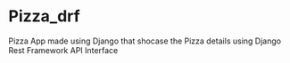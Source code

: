 # Pizza_drf
Pizza App made using Django that shocase the Pizza details using Django Rest Framework API Interface
